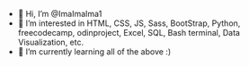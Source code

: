 - 👋 Hi, I’m @ImaImaIma1
- 👀 I’m interested in HTML, CSS, JS, Sass, BootStrap, Python, freecodecamp, odinproject, Excel, SQL, Bash terminal, Data Visualization, etc.
- 🌱 I’m currently learning all of the above :)


<!---
ImaImaIma1/ImaImaIma1 is a ✨ special ✨ repository because its `README.md` (this file) appears on your GitHub profile.
You can click the Preview link to take a look at your changes.
--->

